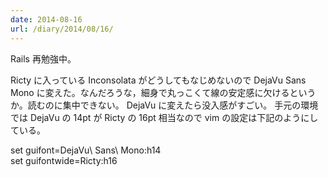 ```yaml
---
date: 2014-08-16
url: /diary/2014/08/16/
---
```


Rails 再勉強中。

Ricty に入っている Inconsolata がどうしてもなじめないので DejaVu Sans Mono に変えた。なんだろうな，細身で丸っこくて線の安定感に欠けるというか。読むのに集中できない。 DejaVu に変えたら没入感がすごい。
手元の環境では DejaVu の 14pt が Ricty の 16pt 相当なので vim の設定は下記のようにしている。

set guifont=DejaVu\ Sans\ Mono:h14<br>
set guifontwide=Ricty:h16